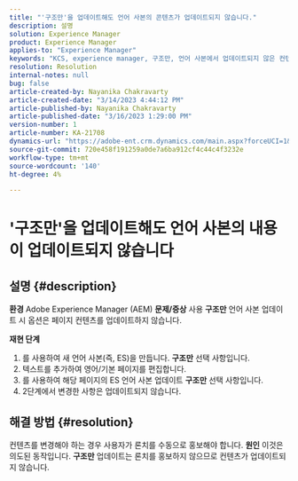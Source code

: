 ```yaml
---
title: "'구조만'을 업데이트해도 언어 사본의 콘텐츠가 업데이트되지 않습니다."
description: 설명
solution: Experience Manager
product: Experience Manager
applies-to: "Experience Manager"
keywords: "KCS, experience manager, 구조만, 언어 사본에서 업데이트되지 않은 컨텐츠"
resolution: Resolution
internal-notes: null
bug: false
article-created-by: Nayanika Chakravarty
article-created-date: "3/14/2023 4:44:12 PM"
article-published-by: Nayanika Chakravarty
article-published-date: "3/16/2023 1:29:00 PM"
version-number: 1
article-number: KA-21708
dynamics-url: "https://adobe-ent.crm.dynamics.com/main.aspx?forceUCI=1&pagetype=entityrecord&etn=knowledgearticle&id=2bd8c86f-87c2-ed11-83ff-6045bd006a22"
source-git-commit: 720e458f191259a0de7a6ba912cf4c44c4f3232e
workflow-type: tm+mt
source-wordcount: '140'
ht-degree: 4%

---
```


# &#39;구조만&#39;을 업데이트해도 언어 사본의 내용이 업데이트되지 않습니다

## 설명 {#description}

<b>환경</b>
Adobe Experience Manager (AEM)
<b>문제/증상</b>
사용 <b>구조만</b> 언어 사본 업데이트 시 옵션은 페이지 컨텐츠를 업데이트하지 않습니다.

<b>재현 단계</b>

1. 를 사용하여 새 언어 사본(즉, ES)을 만듭니다. <b>구조만</b> 선택 사항입니다.
2. 텍스트를 추가하여 영어/기본 페이지를 편집합니다.
3. 를 사용하여 해당 페이지의 ES 언어 사본 업데이트 <b>구조만</b> 선택 사항입니다.
4. 2단계에서 변경한 사항은 업데이트되지 않습니다.



## 해결 방법 {#resolution}


컨텐츠를 변경해야 하는 경우 사용자가 론치를 수동으로 홍보해야 합니다.
<b>원인</b>
이것은 의도된 동작입니다. <b>구조만</b> 업데이트는 론치를 홍보하지 않으므로 컨텐츠가 업데이트되지 않습니다.

